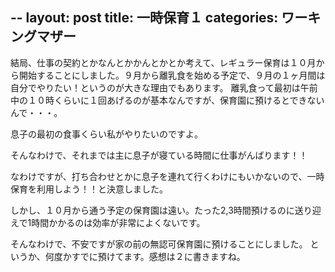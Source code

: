 --
layout: post
title: 一時保育１
categories: ワーキングマザー
--

結局、仕事の契約とかなんとかかんとかとか考えて、レギュラー保育は１０月から開始することにしました。９月から離乳食を始める予定で、９月の１ヶ月間は自分でやりたい！というのが大きな理由でもあります。
離乳食って最初は午前中の１０時くらいに１回あげるのが基本なんですが、保育園に預けるとできないんで・・・。

息子の最初の食事くらい私がやりたいのですよ。

そんなわけで、それまでは主に息子が寝ている時間に仕事がんばります！！

なわけですが、打ち合わせとかに息子を連れて行くわけにもいかないので、一時保育を利用しよう！！と決意しました。

しかし、１０月から通う予定の保育園は遠い。たった2,3時間預けるのに送り迎えで1時間かかるのは効率が非常によくないです。

そんなわけで、不安ですが家の前の無認可保育園に預けることにしました。
というか、何度かすでに預けてます。感想は２に書きますね。

